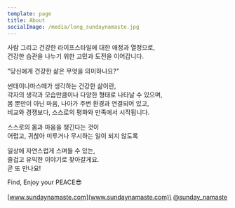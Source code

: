 ```yaml
---
template: page
title: About
socialImage: /media/long_sundaynamaste.jpg
---
```

사람 그리고 건강한 라이프스타일에 대한 애정과 열정으로,\
건강한 습관을 나누기 위한 고민과 도전을 이어갑니다.

"당신에게 건강한 삶은 무엇을 의미하나요?"

썬데이나마스떼가 생각하는 건강한 삶이란,\
각자의 생각과 모습만큼이나 다양한 형태로 나타날 수 있으며,\
몸 뿐만이 아닌 마음, 나아가 주변 환경과 연결되어 있고,\
비교와 경쟁보다, 스스로의 평화와 만족에서 시작됩니다.

스스로의 몸과 마음을 챙긴다는 것이\
어렵고, 귀찮아 미루거나 무시하는 일이 되지 않도록

일상에 자연스럽게 스며들 수 있는,\
즐겁고 유익한 이야기로 찾아갈게요.\
곧 또 만나요!

Find, Enjoy your PEACE😎\
\
[www.sundaynamaste.com](www.sundaynamaste.com)\
[@sunday_namaste](https://www.instagram.com/sunday_namaste/)